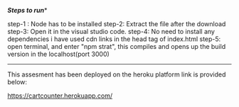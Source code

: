 ***************Steps to run****************

step-1 : Node has to be installed 
step-2: Extract the file after the download 
step-3: Open it in the visual studio code.
step-4: No need to install any dependencies i have used cdn links in the head tag of index.html
step-5: open terminal, and enter "npm strat", this compiles and opens up the build version in the localhost(port 3000)

********************************************

This assesment has been deployed on the heroku platform link is provided below:

https://cartcounter.herokuapp.com/
